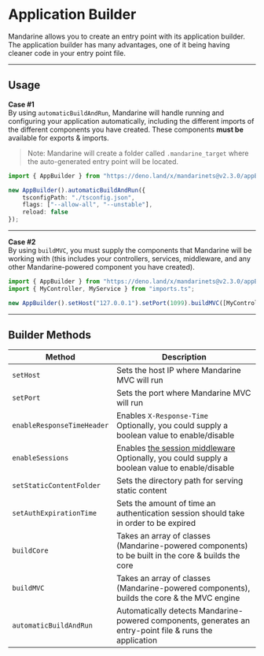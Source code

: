 # Application Builder
Mandarine allows you to create an entry point with its application builder. The application builder has many advantages, one of it being having cleaner code in your entry point file.

-------------------

## Usage

**Case #1**    
By using `automaticBuildAndRun`, Mandarine will handle running and configuring your application automatically, including the different imports of the different components you have created. These components **must be** available for exports & imports.

> Note: Mandarine will create a folder called `.mandarine_target` where the auto-generated entry point will be located.

```typescript
import { AppBuilder } from "https://deno.land/x/mandarinets@v2.3.0/appBuilder.ts";

new AppBuilder().automaticBuildAndRun({
    tsconfigPath: "./tsconfig.json",
    flags: ["--allow-all", "--unstable"],
    reload: false
});
```

-------------

**Case #2**   
By using `buildMVC`, you must supply the components that Mandarine will be working with (this includes your controllers, services, middleware, and any other Mandarine-powered component you have created).

```typescript
import { AppBuilder } from "https://deno.land/x/mandarinets@v2.3.0/appBuilder.ts";
import { MyController, MyService } from "imports.ts";

new AppBuilder().setHost("127.0.0.1").setPort(1099).buildMVC([MyController, MyService]).run();

```

------------

## Builder Methods

| Method | Description |
| ------ | ----------- | 
| `setHost` | Sets the host IP where Mandarine MVC will run |
| `setPort` | Sets the port where Mandarine MVC will run |
| `enableResponseTimeHeader` | Enables `X-Response-Time` <br> Optionally, you could supply a boolean value to enable/disable |
| `enableSessions` | Enables [the session middleware](https://www.mandarinets.org/docs/master/mandarine/session-middleware) <br> Optionally, you could supply a boolean value to enable/disable |
| `setStaticContentFolder` | Sets the directory path for serving static content |
| `setAuthExpirationTime` | Sets the amount of time an authentication session should take in order to be expired |
| `buildCore` | Takes an array of classes (Mandarine-powered components) to be built in the core & builds the core |
| `buildMVC` | Takes an array of classes (Mandarine-powered components), builds the core & the MVC engine |
| `automaticBuildAndRun` | Automatically detects Mandarine-powered components, generates an entry-point file & runs the application |